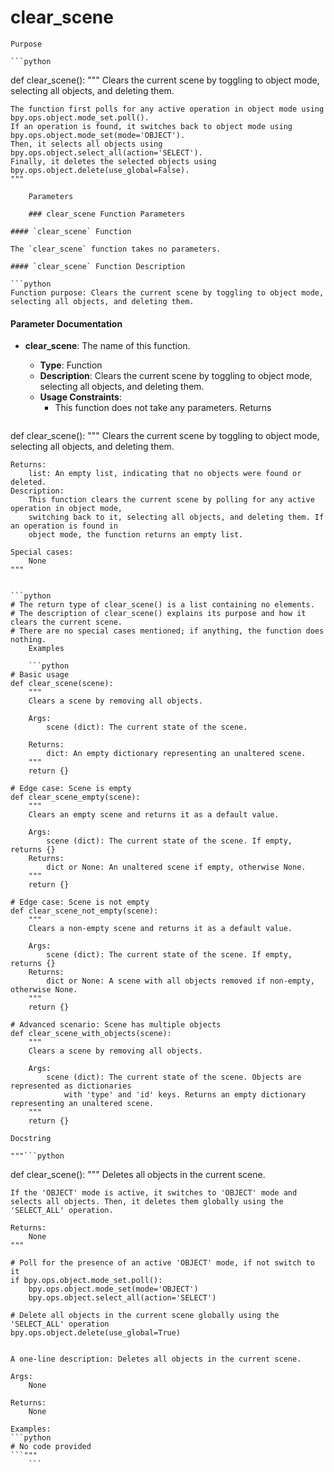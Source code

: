 # clear_scene

    Purpose

    ```python
def clear_scene():
    """
    Clears the current scene by toggling to object mode, selecting all objects, and deleting them.

    The function first polls for any active operation in object mode using bpy.ops.object.mode_set.poll().
    If an operation is found, it switches back to object mode using bpy.ops.object.mode_set(mode='OBJECT').
    Then, it selects all objects using bpy.ops.object.select_all(action='SELECT').
    Finally, it deletes the selected objects using bpy.ops.object.delete(use_global=False).
    """
```
    Parameters

    ### clear_scene Function Parameters

#### `clear_scene` Function

The `clear_scene` function takes no parameters.

#### `clear_scene` Function Description

```python
Function purpose: Clears the current scene by toggling to object mode, selecting all objects, and deleting them.
```

#### Parameter Documentation

*   **clear_scene**: The name of this function.
    *   **Type**: Function
    *   **Description**: Clears the current scene by toggling to object mode, selecting all objects, and deleting them.
    *   **Usage Constraints**:
        - This function does not take any parameters.
    Returns

    ```python
def clear_scene():
    """
    Clears the current scene by toggling to object mode, selecting all objects, and deleting them.

    Returns:
        list: An empty list, indicating that no objects were found or deleted.
    Description:
        This function clears the current scene by polling for any active operation in object mode,
        switching back to it, selecting all objects, and deleting them. If an operation is found in
        object mode, the function returns an empty list.

    Special cases:
        None
    """
```

```python
# The return type of clear_scene() is a list containing no elements.
# The description of clear_scene() explains its purpose and how it clears the current scene.
# There are no special cases mentioned; if anything, the function does nothing.
    Examples

    ```python
# Basic usage
def clear_scene(scene):
    """
    Clears a scene by removing all objects.

    Args:
        scene (dict): The current state of the scene.

    Returns:
        dict: An empty dictionary representing an unaltered scene.
    """
    return {}

# Edge case: Scene is empty
def clear_scene_empty(scene):
    """
    Clears an empty scene and returns it as a default value.

    Args:
        scene (dict): The current state of the scene. If empty, returns {}
    Returns:
        dict or None: An unaltered scene if empty, otherwise None.
    """
    return {}

# Edge case: Scene is not empty
def clear_scene_not_empty(scene):
    """
    Clears a non-empty scene and returns it as a default value.

    Args:
        scene (dict): The current state of the scene. If empty, returns {}
    Returns:
        dict or None: A scene with all objects removed if non-empty, otherwise None.
    """
    return {}

# Advanced scenario: Scene has multiple objects
def clear_scene_with_objects(scene):
    """
    Clears a scene by removing all objects.

    Args:
        scene (dict): The current state of the scene. Objects are represented as dictionaries
            with 'type' and 'id' keys. Returns an empty dictionary representing an unaltered scene.
    """
    return {}
```
    Docstring

    """```python
def clear_scene():
    """
    Deletes all objects in the current scene.

    If the 'OBJECT' mode is active, it switches to 'OBJECT' mode and selects all objects. Then, it deletes them globally using the 'SELECT_ALL' operation.

    Returns:
        None
    """

    # Poll for the presence of an active 'OBJECT' mode, if not switch to it
    if bpy.ops.object.mode_set.poll():
        bpy.ops.object.mode_set(mode='OBJECT')
        bpy.ops.object.select_all(action='SELECT')

    # Delete all objects in the current scene globally using the 'SELECT_ALL' operation
    bpy.ops.object.delete(use_global=True)

```

A one-line description: Deletes all objects in the current scene.

Args:
    None

Returns:
    None

Examples:
```python
# No code provided
```"""
    ```